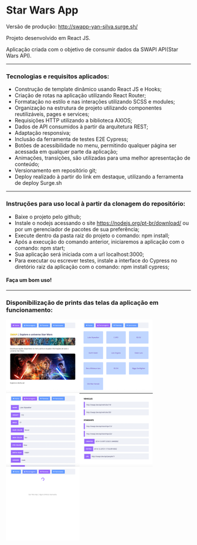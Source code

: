 <h1>Star Wars App</h1>

Versão de produção: <a>http://swapp-yan-silva.surge.sh/</a>

<p>Projeto desenvolvido em React JS.</p>
<p>Aplicação criada com o objetivo de consumir dados da SWAPI API(Star Wars API).</p>

<hr></hr>

<h3>Tecnologias e requisitos aplicados:</h3>
	
- Construção de template dinâmico usando React JS e Hooks;
- Criação de rotas na aplicação utilizando React Router;
- Formatação no estilo e nas interações utilizando SCSS e modules;
- Organização na estrutura de projeto utilizando componentes reutilizáveis, pages e services;
- Requisições HTTP utilizando a biblioteca AXIOS;
- Dados de API consumidos à partir da arquitetura REST;
- Adaptação responsiva;
- Inclusão da ferramenta de testes E2E Cypress;
- Botões de acessibilidade no menu, permitindo qualquer página ser acessada em qualquer parte da aplicação;
- Animações, transições, são utilizadas para uma melhor apresentação de conteúdo;
- Versionamento em repositório git;
- Deploy realizado à partir do link em destaque, utilizando a ferramenta de deploy Surge.sh

<hr></hr>

<h3>Instruções para uso local à partir da clonagem do repositório:</h3>

- Baixe o projeto pelo github;
- Instale o nodejs acessando o site https://nodejs.org/pt-br/download/ ou por um gerenciador de pacotes de sua preferência;
- Execute dentro da pasta raiz do projeto o comando: npm install;
- Após a execução do comando anterior, iniciaremos a aplicação com o comando: npm start;
- Sua aplicação será iniciada com a url localhost:3000;
- Para executar ou escrever testes, instale a interface do Cypress no diretório raiz da aplicação com o comando: npm install cypress;

<h4>Faça um bom uso!</h4>

<hr></hr>

<h3>Disponibilização de prints das telas da aplicação em funcionamento:</h3>

<img align="left" width="200" height="200" src="src/assets/img/prints/1.png">
<img align="left" width="200" height="200" src="src/assets/img/prints/2.png">
<img align="left" width="200" height="200" src="src/assets/img/prints/3.png">
<img align="left" width="200" height="200" src="src/assets/img/prints/4.png">
<img align="left" width="200" height="200" src="src/assets/img/prints/5.png">
